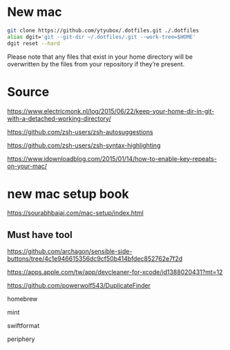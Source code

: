 # New mac

```bash
git clone https://github.com/ytyubox/.dotfiles.git ./.dotfiles
alias dgit='git --git-dir ~/.dotfiles/.git --work-tree=$HOME'
dgit reset --hard
```
Please note that any files that exist in your home directory will be overwritten by the files from your repository if they’re present.


# Source
https://www.electricmonk.nl/log/2015/06/22/keep-your-home-dir-in-git-with-a-detached-working-directory/

https://github.com/zsh-users/zsh-autosuggestions

https://github.com/zsh-users/zsh-syntax-highlighting

https://www.idownloadblog.com/2015/01/14/how-to-enable-key-repeats-on-your-mac/

# new mac setup book

https://sourabhbajaj.com/mac-setup/index.html

## Must have tool 

https://github.com/archagon/sensible-side-buttons/tree/4c1e946615356dc9cf50b414bfdec852762e7f2d

https://apps.apple.com/tw/app/devcleaner-for-xcode/id1388020431?mt=12

https://github.com/powerwolf543/DuplicateFinder

homebrew

mint

swiftformat

periphery
